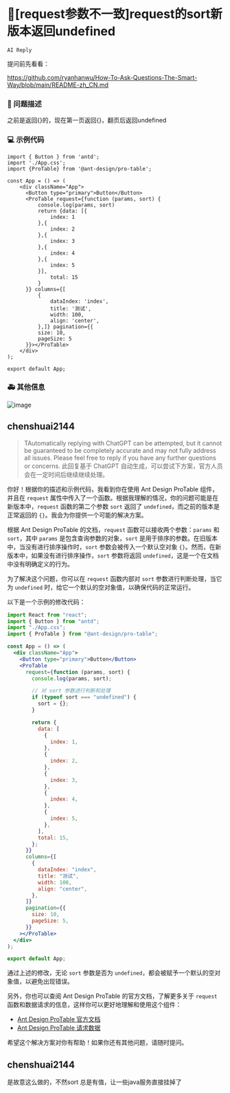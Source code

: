 # 🧐[request参数不一致]request的sort新版本返回undefined

`AI Reply`

提问前先看看：

https://github.com/ryanhanwu/How-To-Ask-Questions-The-Smart-Way/blob/main/README-zh_CN.md

### 🧐 问题描述

之前是返回{}的，现在第一页返回{}，翻页后返回undefined

### 💻 示例代码

```import React from 'react';
import { Button } from 'antd';
import './App.css';
import {ProTable} from '@ant-design/pro-table';

const App = () => (
    <div className="App">
      <Button type="primary">Button</Button>
      <ProTable request={function (params, sort) {
          console.log(params, sort)
          return {data: [{
              index: 1
          },{
              index: 2
          },{
              index: 3
          },{
              index: 4
          },{
              index: 5
          }],
              total: 15
          }
      }} columns={[
          {
              dataIndex: 'index',
              title: '测试',
              width: 100,
              align: 'center',
          },]} pagination={{
          size: 10,
          pageSize: 5
      }}></ProTable>
    </div>
);

export default App;
```

### 🚑 其他信息

![image](https://github.com/ant-design/pro-components/assets/23059070/39a5047c-e3a8-4bef-82be-e9360c3088e1)

## chenshuai2144

> TAutomatically replying with ChatGPT can be attempted, but it cannot be guaranteed to be completely accurate and may not fully address all issues. Please feel free to reply if you have any further questions or concerns.
> 此回复基于 ChatGPT 自动生成，可以尝试下方案，官方人员会在一定时间后继续继续处理。

你好！根据你的描述和示例代码，我看到你在使用 Ant Design ProTable 组件，并且在 `request` 属性中传入了一个函数。根据我理解的情况，你的问题可能是在新版本中，`request` 函数的第二个参数 `sort` 返回了 `undefined`，而之前的版本是正常返回的 `{}`。我会为你提供一个可能的解决方案。

根据 Ant Design ProTable 的文档，`request` 函数可以接收两个参数：`params` 和 `sort`，其中 `params` 是包含查询参数的对象，`sort` 是用于排序的参数。在旧版本中，当没有进行排序操作时，`sort` 参数会被传入一个默认空对象 `{}`。然而，在新版本中，如果没有进行排序操作，`sort` 参数将返回 `undefined`，这是一个在文档中没有明确定义的行为。

为了解决这个问题，你可以在 `request` 函数内部对 `sort` 参数进行判断处理，当它为 `undefined` 时，给它一个默认的空对象值，以确保代码的正常运行。

以下是一个示例的修改代码：

```jsx
import React from "react";
import { Button } from "antd";
import "./App.css";
import { ProTable } from "@ant-design/pro-table";

const App = () => (
  <div className="App">
    <Button type="primary">Button</Button>
    <ProTable
      request={function (params, sort) {
        console.log(params, sort);

        // 对 sort 参数进行判断和处理
        if (typeof sort === "undefined") {
          sort = {};
        }

        return {
          data: [
            {
              index: 1,
            },
            {
              index: 2,
            },
            {
              index: 3,
            },
            {
              index: 4,
            },
            {
              index: 5,
            },
          ],
          total: 15,
        };
      }}
      columns={[
        {
          dataIndex: "index",
          title: "测试",
          width: 100,
          align: "center",
        },
      ]}
      pagination={{
        size: 10,
        pageSize: 5,
      }}
    ></ProTable>
  </div>
);

export default App;
```

通过上述的修改，无论 `sort` 参数是否为 `undefined`，都会被赋予一个默认的空对象值，以避免出现错误。

另外，你也可以查阅 Ant Design ProTable 的官方文档，了解更多关于 `request` 函数和数据请求的信息，这样你可以更好地理解和使用这个组件：

- [Ant Design ProTable 官方文档](https://procomponents.ant.design/components/table/)
- [Ant Design ProTable 请求数据](https://procomponents.ant.design/components/table#%E8%AF%B7%E6%B1%82%E6%95%B0%E6%8D%AE)

希望这个解决方案对你有帮助！如果你还有其他问题，请随时提问。

## chenshuai2144

是故意这么做的，不然sort 总是有值，让一些java服务直接挂掉了
